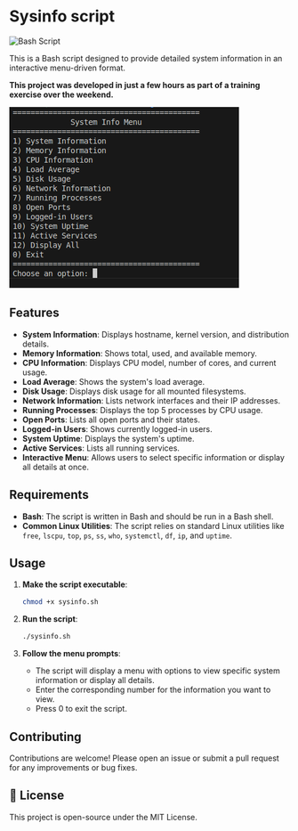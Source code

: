 # Sysinfo script

![Bash Script](https://img.shields.io/badge/bash_script-%23121011.svg?style=for-the-badge&logo=gnu-bash&logoColor=white)

This is a Bash script designed to provide detailed system information in an interactive menu-driven format.

**This project was developed in just a few hours as part of a training exercise over the weekend.**

![Script Screenshot](assets/printscreen.png)

## Features

- **System Information**: Displays hostname, kernel version, and distribution details.
- **Memory Information**: Shows total, used, and available memory.
- **CPU Information**: Displays CPU model, number of cores, and current usage.
- **Load Average**: Shows the system's load average.
- **Disk Usage**: Displays disk usage for all mounted filesystems.
- **Network Information**: Lists network interfaces and their IP addresses.
- **Running Processes**: Displays the top 5 processes by CPU usage.
- **Open Ports**: Lists all open ports and their states.
- **Logged-in Users**: Shows currently logged-in users.
- **System Uptime**: Displays the system's uptime.
- **Active Services**: Lists all running services.
- **Interactive Menu**: Allows users to select specific information or display all details at once.

## Requirements

- **Bash**: The script is written in Bash and should be run in a Bash shell.
- **Common Linux Utilities**: The script relies on standard Linux utilities like `free`, `lscpu`, `top`, `ps`, `ss`, `who`, `systemctl`, `df`, `ip`, and `uptime`.

## Usage

1. **Make the script executable**:
   ```bash
   chmod +x sysinfo.sh
   ```
2.  **Run the script**:
    ```bash
    ./sysinfo.sh
    ```
    
3. **Follow the menu prompts**:
    - The script will display a menu with options to view specific system information or display all details.
    - Enter the corresponding number for the information you want to view.
    - Press 0 to exit the script.
      
## Contributing

Contributions are welcome! Please open an issue or submit a pull request for any improvements or bug fixes.

## 📝 License

This project is open-source under the MIT License.

